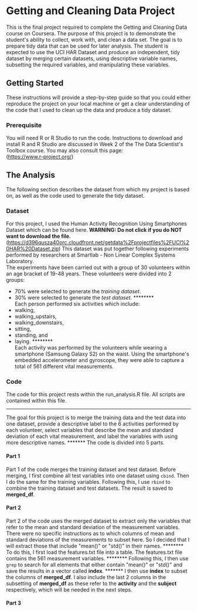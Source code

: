 # Getting and Cleaning Data Project
This is the final project required to complete the Getting and Cleaning Data course on Coursera. The purpose of this project is to demonstrate the student's ability to collect, work with, and clean a data set. The goal is to prepare tidy data that can be used for later analysis. The student is expected to use the UCI HAR Dataset and produce an independent, tidy dataset by merging certain datasets, using descriptive variable names, subsetting the required variables, and manipulating these variables. 
## Getting Started
These instructions will provide a step-by-step guide so that you could either reproduce the project on your local machine or get a clear understanding of the code that I used to clean up the data and produce a tidy dataset.
### Prerequisite
You will need R or R Studio to run the code. Instructions to download and install R and R Studio are discussed in Week 2 of the The Data Scientist's Toolbox course. You may also consult this page:    
(https://www.r-project.org/)
## The Analysis
The following section describes the dataset from which my project is based on, as well as the code used to generate the tidy dataset.
### Dataset
For this project, I used the Human Activity Recognition Using Smartphones Dataset which can be found here. **WARNING: Do not click if you do NOT want to download the file.**    
(https://d396qusza40orc.cloudfront.net/getdata%2Fprojectfiles%2FUCI%20HAR%20Dataset.zip)
This dataset was put together following experiments performed by researchers at Smartlab - Non Linear Complex Systems Laboratory.  
The experiments have been carried out with a group of 30 volunteers within an age bracket of 19-48 years. These volunteers were divided into 2 groups:
* 70% were selected to generate the *training dataset*.
* 30% were selected to generate the *test dataset*. ********    
Each person performed six activities which include:
* walking,
* walking_upstairs,
* walking_downstairs,
* sitting,
* standing, and
* laying.    ********   
Each activity was performed by the volunteers while wearing a smartphone (Samsung Galaxy S2) on the waist. Using the smartphone's embedded accelerometer and gyroscope, they were able to capture a total of 561 different vital measurements.  
### Code
The code for this project rests within the run_analysis.R file. All scripts are contained within this file.  
******
The goal for this project is to merge the training data and the test data into one dataset, provide a descriptive label to the 6 activities performed by each volunteer, select variables that describe the mean and standard deviation of each vital measurement, and label the variables with using more descriptive names. *******
The code is divided into 5 parts.
#### Part 1 
Part 1 of the code merges the training dataset and test dataset. Before merging, I first combine all test variables into one dataset using `cbind`. Then I do the same for the training variables. Following this, I use `rbind` to combine the training dataset and test datasets. The result is saved to **merged_df**.
#### Part 2
Part 2 of the code uses the merged dataset to extract only the variables that refer to the mean and standard deviation of the measurement variables. There were no specific instructions as to which columns of mean and standard deviations of the measurements to subset here. So I decided that I will extract those that include "mean()" or "std()" in their names.  ********
To do this, I first load the features.txt file into a table. The features.txt file contains the 561 measurement variables. ******** 
Following this, I then use `grep` to search for all elements that either contain "mean()" or "std()" and save the results in a vector called **index**. ******* 
I then use **index** to subset the columns of **merged_df**. I also include the last 2 columns in the subsetting of **merged_df** as these refer to the **activity** and the **subject** respectively, which will be needed in the next steps.  
#### Part 3
